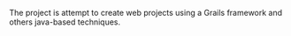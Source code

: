 The project is attempt to create web projects using a Grails framework and others java-based techniques.

